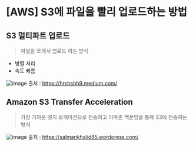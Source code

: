 # [AWS] S3에 파일을 빨리 업로드하는 방법

## S3 멀티파트 업로드

> 파일을 쪼개서 업로드 하는 방식

- 병렬 처리
- 속도 빠름

![image](https://user-images.githubusercontent.com/40623433/219766721-6efefc87-d032-47e6-90f8-9314e7c6f701.png)
출처 : https://hrshshh9.medium.com/

## Amazon S3 Transfer Acceleration

> 가장 가까운 엣지 로케이션으로 전송하고 아마존 백본망을 통해 S3에 전송하는 방식

![image](https://user-images.githubusercontent.com/40623433/219766432-ae5fb30f-2908-4df4-a820-f34006af45c2.png)
출처 : https://salmankhalid85.wordpress.com/
